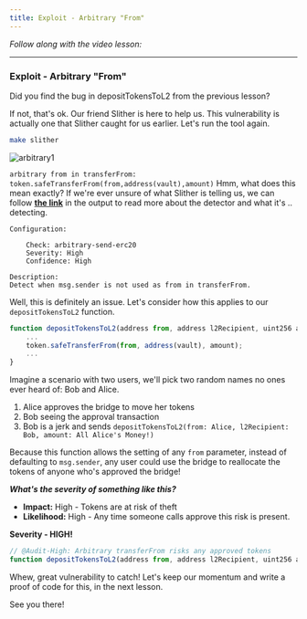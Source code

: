```yaml
---
title: Exploit - Arbitrary "From"
---
```


_Follow along with the video lesson:_

---

### Exploit - Arbitrary "From"

Did you find the bug in depositTokensToL2 from the previous lesson?

If not, that's ok. Our friend Slither is here to help us. This vulnerability is actually one that Slither caught for us earlier. Let's run the tool again.

```bash
make slither
```

![arbitrary1](/security-section-7/19-arbitrary/arbitrary1.png)

`arbitrary from in transferFrom: token.safeTransferFrom(from,address(vault),amount)` Hmm, what does this mean exactly? If we're ever unsure of what Slither is telling us, we can follow [**the link**](https://github.com/crytic/slither/wiki/Detector-Documentation#arbitrary-from-in-transferfrom) in the output to read more about the detector and what it's .. detecting.

```
Configuration:

    Check: arbitrary-send-erc20
    Severity: High
    Confidence: High

Description:
Detect when msg.sender is not used as from in transferFrom.
```

Well, this is definitely an issue. Let's consider how this applies to our `depositTokensToL2` function.

```js
function depositTokensToL2(address from, address l2Recipient, uint256 amount) external whenNotPaused {
    ...
    token.safeTransferFrom(from, address(vault), amount);
    ...
}
```

Imagine a scenario with two users, we'll pick two random names no ones ever heard of: Bob and Alice.

1. Alice approves the bridge to move her tokens
2. Bob seeing the approval transaction
3. Bob is a jerk and sends `depositTokensToL2(from: Alice, l2Recipient: Bob, amount: All Alice's Money!)`

Because this function allows the setting of any `from` parameter, instead of defaulting to `msg.sender`, any user could use the bridge to reallocate the tokens of anyone who's approved the bridge!

**_What's the severity of something like this?_**

- **Impact:** High - Tokens are at risk of theft
- **Likelihood:** High - Any time someone calls approve this risk is present.

**Severity - HIGH!**

```js
// @Audit-High: Arbitrary transferFrom risks any approved tokens
function depositTokensToL2(address from, address l2Recipient, uint256 amount) external whenNotPaused {...}
```

Whew, great vulnerability to catch! Let's keep our momentum and write a proof of code for this, in the next lesson.

See you there!
